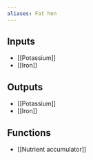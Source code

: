 ```yaml
---
aliases: Fat hen
---
```


## Inputs
- [[Potassium]] 
- [[Iron]]

## Outputs
- [[Potassium]] 
- [[Iron]]

## Functions
- [[Nutrient accumulator]]